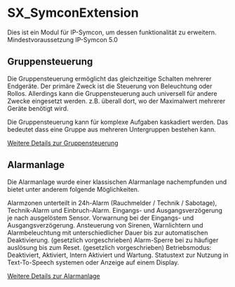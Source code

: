 # SX_SymconExtension

Dies ist ein Modul für IP-Symcon, um dessen funktionalität zu erweitern. 
Mindestvoraussetzung IP-Symcon 5.0

## Gruppensteuerung
Die Gruppensteuerung ermöglicht das gleichzeitige Schalten mehrerer Endgeräte. Der primäre Zweck ist die Steuerung von Beleuchtung oder Rollos. Allerdings kann die Gruppensteuerung auch universell für andere Zwecke eingesetzt werden. z.B. überall dort, wo der Maximalwert mehrerer Geräte benötigt wird.

Die Gruppensteuerung kann für komplexe Aufgaben kaskadiert werden. Das bedeutet dass eine Gruppe aus mehreren Untergruppen bestehen kann.

[Weitere Details zur Gruppensteuerung](/Gruppensteuerung/Readme.md)

## Alarmanlage
Die Alarmanlage wurde einer klassischen Alarmanlage nachempfunden und bietet unter anderem folgende Möglichkeiten.

Alarmzonen unterteilt in 24h-Alarm (Rauchmelder / Technik / Sabotage), Technik-Alarm und Einbruch-Alarm.
Eingangs- und Ausgangsverzögerung je nach ausgelöstem Sensor.
Vorwarnung bei der Eingangs- und Ausgangsverzögerung.
Ansteuerung von Sirenen, Warnlichtern und Alarmbeleuchtung mit unterschiedlicher Dauer bis zur automatischen Deaktivierung. (gesetzlich vorgeschrieben)
Alarm-Sperre bei zu häufiger auslösung bis zum Reset. (gesetzlich vorgeschrieben)
Betriebsmodus: Deaktiviert, Aktiviert, Intern Aktiviert und Wartung.
Statustext zur Nutzung in Text-To-Speech systemen oder Anzeige auf einem Display.


[Weitere Details zur Alarmanlage](/Alarmanlage/readme.md)
